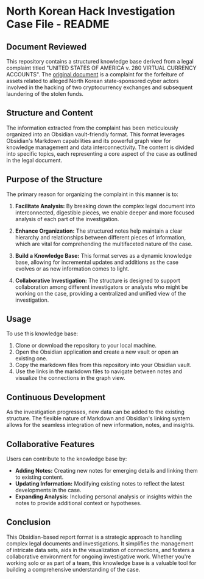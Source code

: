# North Korean Hack Investigation Case File - README

## Document Reviewed

This repository contains a structured knowledge base derived from a legal complaint titled "UNITED STATES OF AMERICA v. 280 VIRTUAL CURRENCY ACCOUNTS". The [original document](https://www.justice.gov/usao-dc/press-release/file/1310411/download) is a complaint for the forfeiture of assets related to alleged North Korean state-sponsored cyber actors involved in the hacking of two cryptocurrency exchanges and subsequent laundering of the stolen funds.

## Structure and Content

The information extracted from the complaint has been meticulously organized into an Obsidian vault-friendly format. This format leverages Obsidian's Markdown capabilities and its powerful graph view for knowledge management and data interconnectivity. The content is divided into specific topics, each representing a core aspect of the case as outlined in the legal document.

## Purpose of the Structure

The primary reason for organizing the complaint in this manner is to:

1. **Facilitate Analysis:** By breaking down the complex legal document into interconnected, digestible pieces, we enable deeper and more focused analysis of each part of the investigation.

2. **Enhance Organization:** The structured notes help maintain a clear hierarchy and relationships between different pieces of information, which are vital for comprehending the multifaceted nature of the case.

3. **Build a Knowledge Base:** This format serves as a dynamic knowledge base, allowing for incremental updates and additions as the case evolves or as new information comes to light.

4. **Collaborative Investigation:** The structure is designed to support collaboration among different investigators or analysts who might be working on the case, providing a centralized and unified view of the investigation.

## Usage

To use this knowledge base:

1. Clone or download the repository to your local machine.
2. Open the Obsidian application and create a new vault or open an existing one.
3. Copy the markdown files from this repository into your Obsidian vault.
4. Use the links in the markdown files to navigate between notes and visualize the connections in the graph view.

## Continuous Development

As the investigation progresses, new data can be added to the existing structure. The flexible nature of Markdown and Obsidian's linking system allows for the seamless integration of new information, notes, and insights.

## Collaborative Features

Users can contribute to the knowledge base by:

- **Adding Notes:** Creating new notes for emerging details and linking them to existing content.
- **Updating Information:** Modifying existing notes to reflect the latest developments in the case.
- **Expanding Analysis:** Including personal analysis or insights within the notes to provide additional context or hypotheses.

## Conclusion

This Obsidian-based report format is a strategic approach to handling complex legal documents and investigations. It simplifies the management of intricate data sets, aids in the visualization of connections, and fosters a collaborative environment for ongoing investigative work. Whether you're working solo or as part of a team, this knowledge base is a valuable tool for building a comprehensive understanding of the case.
